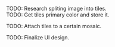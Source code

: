 TODO: Research spliting image into tiles. </br>
TODO: Get tiles primary color and store it.</br>

TODO: Attach tiles to a certain mosaic.</br>

TODO: Finalize UI design.</br>
